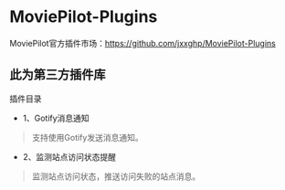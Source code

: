 # MoviePilot-Plugins
MoviePilot官方插件市场：https://github.com/jxxghp/MoviePilot-Plugins

## 此为第三方插件库

插件目录
- 1、Gotify消息通知
> 支持使用Gotify发送消息通知。

- 2、监测站点访问状态提醒
> 监测站点访问状态，推送访问失败的站点消息。
